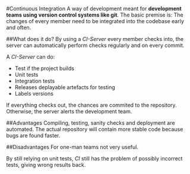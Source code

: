 #Continuous Integration
A way of development meant for **development teams using version control systems like git**. The basic premise is: The changes of every member need to be integrated into the codebase early and often.

##What does it do?
By using a _CI-Server_ every member checks into, the server can automatically perform checks regularly and on every commit.

A _CI-Server_ can do:
* Test if the project builds
* Unit tests
* Integration tests
* Releases deplayable artefacts for testing
* Labels versions

If everything checks out, the chances are commited to the repository.
Otherwise, the server alerts the development team.

##Advantages
Compiling, testing, sanity checks and deployment are automated. The actual repository will contain more stable code because bugs are found faster.

##Disadvantages
For one-man teams not very useful.

By still relying on unit tests, _CI_ still has the problem of possibly incorrect tests, giving wrong results back.
